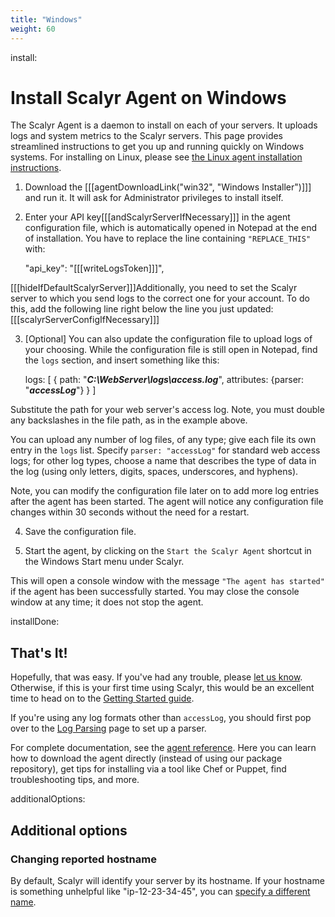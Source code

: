 ```yaml
---
title: "Windows"
weight: 60
---
```


install: <Install Scalyr Agent>
# Install Scalyr Agent on Windows

The Scalyr Agent is a daemon to install on each of your servers. It uploads logs and system metrics
to the Scalyr servers. This page provides streamlined instructions to get you up and running quickly
on Windows systems.  For installing on Linux, please see 
[the Linux agent installation instructions](/help/install-agent-linux).

1.  Download the [[[agentDownloadLink("win32", "Windows Installer")]]]
and run it.  It will ask for Administrator privileges to install itself.

2.  Enter your API key[[[andScalyrServerIfNecessary]]] in the agent configuration file, which is automatically opened 
in Notepad at the end of installation.  You have to replace the line containing ``"REPLACE_THIS"``
with:

      "api_key": "[[[writeLogsToken]]]",

[[[hideIfDefaultScalyrServer]]]Additionally, you need to set the Scalyr server to which you send logs to the correct
one for your account.  To do this, add the following line right below the line you just updated:
[[[scalyrServerConfigIfNecessary]]]

3.  [Optional] You can also update the configuration file to upload logs of your choosing.  While the 
configuration file is still open in Notepad, find the ``logs`` section, and insert something like this:

    logs: [
      {
        path: "***C:\\WebServer\\logs\\access.log***",
        attributes: {parser: "***accessLog***"}
      }
    ]

Substitute the path for your web server's access log. Note, you must double any backslashes in the file path, as
in the example above.

You can upload any number of log files, of any
type; give each file its own entry in the ``logs`` list. Specify ``parser: "accessLog"`` for standard
web access logs; for other log types, choose a name that describes the type of data in the log (using
only letters, digits, spaces, underscores, and hyphens).

Note, you can modify the configuration file later on to add more log entries after the agent has been started.
The agent will notice any configuration file changes within 30 seconds without the need for a restart.

4. Save the configuration file.

5. Start the agent, by clicking on the ``Start the Scalyr Agent`` shortcut in the Windows Start menu under Scalyr.

This will open a console window with the message ``"The agent has started"`` if the agent has been
successfully started.  You may close the console window at any time; it does not stop the agent.

installDone:
## That's It!

Hopefully, that was easy. If you've had any trouble, please [let us know](mailto:support@scalyr.com).
Otherwise, if this is your first time using Scalyr, this would be an excellent time to head on to the
[Getting Started guide](/help/getting-started).

If you're using any log formats other than ``accessLog``, you should first pop over to the
[Log Parsing](/help/parsing-logs) page to set up a parser.

For complete documentation, see the [agent reference](/help/scalyr-agent). Here you can learn
how to download the agent directly (instead of using our package repository), get tips for
installing via a tool like Chef or Puppet, find troubleshooting tips, and more.

additionalOptions: <Additional Options>
## Additional options

### Changing reported hostname

By default, Scalyr will identify your server by its hostname. If your hostname is something unhelpful
like "ip-12-23-34-45", you can [specify a different name](/help/scalyr-agent#hostname).
